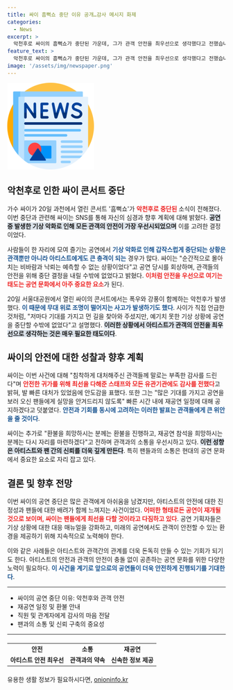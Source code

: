 ```yaml
---
title: 싸이 흠뻑쇼 중단 이유 공개…감사 메시지 화제
categories:
  - News
excerpt: >
  악천후로 싸이의 흠뻑쇼가 중단된 가운데, 그가 관객 안전을 최우선으로 생각했다고 전했습니다. 재공연 일정과 환불 안내도 곧 발표될 예정이니 팬들의 관심이 집중되고 있습니다!
feature_text: >
  악천후로 싸이의 흠뻑쇼가 중단된 가운데, 그가 관객 안전을 최우선으로 생각했다고 전했습니다. 재공연 일정과 환불 안내도 곧 발표될 예정이니 팬들의 관심이 집중되고 있습니다!
image: '/assets/img/newspaper.png'
---
```


<p><img src="/assets/img/newspaper.png" alt="kimp 속보" /></p>

<h2 data-ke-size="size26">악천후로 인한 싸이 콘서트 중단</h2>

<p data-ke-size="size16">
가수 싸이가 20일 과천에서 열린 콘서트 '흠뻑쇼'가 <b><span style="color: #ee2323;">악천후로 중단된</span></b> 소식이 전해졌다. 이번 중단과 관련해 싸이는 SNS를 통해 자신의 심경과 향후 계획에 대해 밝혔다. <b><span style="background-color: #21538527;">공연 중 발생한 기상 악화로 인해 모든 관객의 안전이 가장 우선시되었으며</span></b> 이를 고려한 결정이었다. 
</p>

<p data-ke-size="size16">
사람들이 한 자리에 모여 즐기는 공연에서 <b><span style="color: #1a5490;">기상 악화로 인해 갑작스럽게 중단되는 상황은 관객뿐만 아니라 아티스트에게도 큰 충격이 되는</span></b> 경우가 많다. 싸이는 "순간적으로 몰아치는 비바람과 낙뢰는 예측할 수 없는 상황이었다"고 공연 당시를 회상하며, 관객들의 안전을 위해 중단 결정을 내릴 수밖에 없었다고 밝혔다. <b><span style="color: #ee2323;">이처럼 안전을 우선으로 여기는 태도는 공연 문화에서 아주 중요한 요소</span></b>가 된다.
</p>

<p data-ke-size="size16">
20일 서울대공원에서 열린 싸이의 콘서트에서는 폭우와 강풍이 함께하는 악천후가 발생했다. <b><span style="color: #1a5490;">이 때문에 무대 위로 조명이 떨어지는 사고가 발생하기도 했다</span></b>. 사이가 직접 언급한 것처럼, "저마다 기대를 가지고 먼 길을 찾아와 주셨지만, 예기치 못한 기상 상황에 공연을 중단할 수밖에 없었다"고 설명했다. <b><span style="background-color: #21538527;">이러한 상황에서 아티스트가 관객의 안전을 최우선으로 생각하는 것은 매우 필요한 태도이다</span></b>.
</p>

<h2 data-ke-size="size26">싸이의 안전에 대한 성찰과 향후 계획</h2>

<p data-ke-size="size16">
싸이는 이번 사건에 대해 "침착하게 대처해주신 관객들께 말로는 부족한 감사를 드린다"며 <b><span style="color: #ee2323;">안전한 귀가를 위해 최선을 다해준 스태프와 모든 유관기관에도 감사를 전했다</span></b>고 밝혀, 발 빠른 대처가 있었음에 안도감을 표했다. 또한 그는 "많은 기대를 가지고 공연을 보러 오신 팬들에게 실망을 안겨드리지 않도록" 빠른 시간 내에 재공연 일정에 대해 공지하겠다고 덧붙였다. <b><span style="color: #1a5490;">안전과 기회를 동시에 고려하는 이러한 발표는 관객들에게 큰 위안을 줄 것이다</span></b>.
</p>

<p data-ke-size="size16"> 
싸이는 추가로 "환불을 희망하시는 분께는 환불을 진행하고, 재공연 참석을 희망하시는 분께는 다시 자리를 마련하겠다"고 전하며 관객과의 소통을 우선시하고 있다. <b><span style="background-color: #21538527;">이런 성향은 아티스트와 팬 간의 신뢰를 더욱 깊게 만든다</span></b>. 특히 팬들과의 소통은 현대의 공연 문화에서 중요한 요소로 자리 잡고 있다.
</p>

<h2 data-ke-size="size26">결론 및 향후 전망</h2>

<p data-ke-size="size16">
이번 싸이의 공연 중단은 많은 관객에게 아쉬움을 남겼지만, 아티스트의 안전에 대한 진정성과 팬들에 대한 배려가 함께 느껴지는 사건이었다. <b><span style="color: #ee2323;">어떠한 형태로든 공연이 재개될 것으로 보이며, 싸이는 팬들에게 최선을 다할 것이라고 다짐하고 있다</span></b>. 공연 기획자들은 기상 상황에 대한 대응 매뉴얼을 강화하고, 미래의 공연에서도 관객이 안전할 수 있는 환경을 제공하기 위해 지속적으로 노력해야 한다.
</p>

<p data-ke-size="size16">
이와 같은 사례들은 아티스트와 관객간의 관계를 더욱 돈독히 만들 수 있는 기회가 되기도 한다. 아티스트의 안전과 관객의 안전이 충돌 없이 공존하는 공연 문화를 위한 다양한 노력이 필요하다. <b><span style="color: #1a5490;">이 사건을 계기로 앞으로의 공연들이 더욱 안전하게 진행되기를 기대한다</span></b>.
</p>

<hr>

<ul>
    <li>싸이의 공연 중단 이유: 악천후와 관객 안전</li>
    <li>재공연 일정 및 환불 안내</li>
    <li>직원 및 관계자에게 감사의 마음 전달</li>
    <li>팬과의 소통 및 신뢰 구축의 중요성</li>
</ul>

<hr>

<table style="border-collapse: collapse; width: 100%; margin: 20px 0;">
    <tr>
        <td style="text-align: center; height: 17px;"><b>안전</b></td>
        <td style="text-align: center; height: 17px;"><b>소통</b></td>
        <td style="text-align: center; height: 17px;"><b>재공연</b></td>
    </tr>
    <tr>
        <td style="text-align: center; height: 17px;"><b>아티스트 안전 최우선</b></td>
        <td style="text-align: center; height: 17px;"><b>관객과의 약속</b></td>
        <td style="text-align: center; height: 17px;"><b>신속한 정보 제공</b></td>
    </tr>
</table>
유용한 생활 정보가 필요하시다면, <a href="https://onioninfo.kr" rel="dofollow">onioninfo.kr</a>


